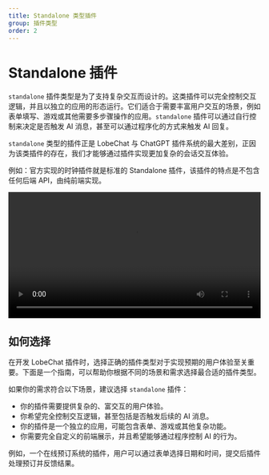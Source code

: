 ```yaml
---
title: Standalone 类型插件
group: 插件类型
order: 2
---
```


# Standalone 插件

`standalone` 插件类型是为了支持复杂交互而设计的。这类插件可以完全控制交互逻辑，并且以独立的应用的形态运行。它们适合于需要丰富用户交互的场景，例如表单填写、游戏或其他需要多步骤操作的应用。`standalone` 插件可以通过自行控制来决定是否触发 AI 消息，甚至可以通过程序化的方式来触发 AI 回复。

`standalone` 类型的插件正是 LobeChat 与 ChatGPT 插件系统的最大差别，正因为该类插件的存在，我们才能够通过插件实现更加复杂的会话交互体验。

例如：官方实现的时钟插件就是标准的 Standalone 插件，该插件的特点是不包含任何后端 API，由纯前端实现。

<video src="https://github.com/lobehub/lobe-chat/assets/28616219/206b4c94-4674-4007-ac4f-450b9778d7f6" width="100%" autoplay mute ></video>

## 如何选择

在开发 LobeChat 插件时，选择正确的插件类型对于实现预期的用户体验至关重要。下面是一个指南，可以帮助你根据不同的场景和需求选择最合适的插件类型。

如果你的需求符合以下场景，建议选择 `standalone` 插件：

- 你的插件需要提供复杂的、富交互的用户体验。
- 你希望完全控制交互逻辑，甚至包括是否触发后续的 AI 消息。
- 你的插件是一个独立的应用，可能包含表单、游戏或其他复杂功能。
- 你需要完全自定义的前端展示，并且希望能够通过程序控制 AI 的行为。

例如，一个在线预订系统的插件，用户可以通过表单选择日期和时间，提交后插件处理预订并反馈结果。
